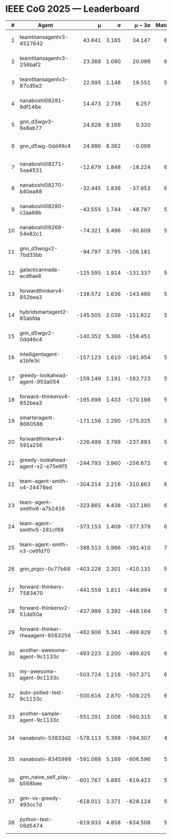 # IEEE CoG 2025 — Leaderboard

| # | Agent | μ | σ | μ − 3σ | Matches | Updated |
|---:|---|---:|---:|---:|---:|---|
| 1 | teamtitansagentv3-4527642 | 43.641 | 3.165 | 34.147 | 6596 | 2025-08-30 07:08 |
| 2 | teamtitansagentv3-256baf2 | 23.368 | 1.090 | 20.099 | 6376 | 2025-08-30 07:08 |
| 3 | teamtitansagentv3-87cd5e2 | 22.995 | 1.148 | 19.551 | 5880 | 2025-08-30 07:08 |
| 4 | nanaboshi08281-8df146e | 14.473 | 2.738 | 6.257 | 276 | 2025-08-30 07:08 |
| 5 | gnn_d3wgv3-6e8ab77 | 24.828 | 8.169 | 0.320 | 138 | 2025-08-30 07:08 |
| 6 | gnn_d5wg-0dd49c4 | 24.986 | 8.362 | -0.099 | 120 | 2025-08-30 07:08 |
| 7 | nanaboshi08271-5ea4531 | -12.679 | 1.848 | -18.224 | 6398 | 2025-08-30 07:08 |
| 8 | nanaboshi08270-b40ea88 | -32.445 | 1.836 | -37.953 | 6340 | 2025-08-30 07:08 |
| 9 | nanaboshi08280-c2aa68b | -43.555 | 1.744 | -48.787 | 5758 | 2025-08-30 07:08 |
| 10 | nanaboshi08268-54e82c1 | -74.321 | 5.496 | -90.809 | 5980 | 2025-08-30 07:08 |
| 11 | gnn_d3wogv2-7bd33bb | -94.797 | 3.795 | -106.181 | 274 | 2025-08-30 07:08 |
| 12 | galacticarmada-ecd6ae8 | -125.595 | 1.914 | -131.337 | 5880 | 2025-08-30 07:08 |
| 13 | forwardthinkerv4-852bea3 | -138.572 | 1.636 | -143.480 | 5126 | 2025-08-30 07:08 |
| 14 | hybridsmartagent2-85abfda | -145.505 | 2.039 | -151.622 | 5464 | 2025-08-30 07:08 |
| 15 | gnn_d5wgv2-0dd49c4 | -140.352 | 5.366 | -156.451 | 226 | 2025-08-30 07:08 |
| 16 | intelligentagent-a1bfe3c | -157.123 | 1.610 | -161.954 | 5483 | 2025-08-30 07:08 |
| 17 | greedy-lookahead-agent-953a054 | -159.149 | 1.191 | -162.723 | 5768 | 2025-08-30 07:08 |
| 18 | forward-thinkersv4-852bea3 | -165.898 | 1.433 | -170.198 | 5059 | 2025-08-30 07:08 |
| 19 | smarteragent-8660586 | -171.156 | 1.290 | -175.025 | 5056 | 2025-08-30 07:08 |
| 20 | forwardthinkerv4-591a256 | -226.499 | 3.798 | -237.893 | 5236 | 2025-08-30 07:08 |
| 21 | greedy-lookahead-agent-v2-e75e8f5 | -244.793 | 3.960 | -256.672 | 6220 | 2025-08-30 07:08 |
| 22 | team-agent-smith-v4-24478ed | -304.214 | 2.216 | -310.863 | 6058 | 2025-08-30 07:08 |
| 23 | team-agent-smithv6-a7b2416 | -323.865 | 4.438 | -337.180 | 6500 | 2025-08-30 07:08 |
| 24 | team-agent-smithv5-281cf89 | -373.153 | 1.409 | -377.379 | 6780 | 2025-08-30 07:08 |
| 25 | team-agent-smith-v3-ce6fd70 | -388.513 | 0.966 | -391.410 | 7078 | 2025-08-30 07:08 |
| 26 | gnn_prgcr-0c77b88 | -403.228 | 2.301 | -410.131 | 5870 | 2025-08-30 07:08 |
| 27 | forward-thinkers-7583470 | -441.559 | 1.811 | -446.994 | 6420 | 2025-08-30 07:08 |
| 28 | forward-thinkersv2-51dd50a | -437.989 | 3.392 | -448.164 | 5788 | 2025-08-30 07:08 |
| 29 | forward-thinker-rheaagent-6563256 | -482.906 | 5.341 | -498.929 | 5388 | 2025-08-30 07:08 |
| 30 | another-awesome-agent-9c1133c | -493.223 | 2.200 | -499.825 | 6060 | 2025-08-30 07:08 |
| 31 | my-awesome-agent-9c1133c | -503.724 | 1.216 | -507.371 | 6320 | 2025-08-30 07:08 |
| 32 | auto-polled-test-9c1133c | -500.616 | 2.870 | -509.225 | 6300 | 2025-08-30 07:08 |
| 33 | another-sample-agent-9c1133c | -551.291 | 3.008 | -560.315 | 6540 | 2025-08-30 07:08 |
| 34 | nanaboshi-53833d2 | -578.113 | 5.398 | -594.307 | 4680 | 2025-08-30 07:08 |
| 35 | nanaboshi-8345999 | -591.088 | 5.169 | -606.596 | 5350 | 2025-08-30 07:08 |
| 36 | gnn_naive_self_play-b568bee | -601.767 | 5.885 | -619.423 | 5220 | 2025-08-30 07:08 |
| 37 | gnn-vs-greedy-493cc7d | -618.011 | 3.371 | -628.124 | 5020 | 2025-08-30 07:08 |
| 38 | python-test-06d5474 | -619.933 | 4.858 | -634.508 | 5240 | 2025-08-30 07:08 |

